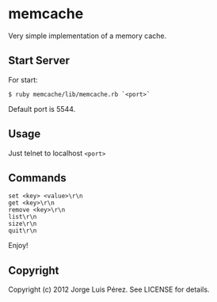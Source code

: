 memcache
===========

Very simple implementation of a memory cache.

Start Server
-----------

For start:

    $ ruby memcache/lib/memcache.rb `<port>`

Default port is 5544.

Usage
-----

Just telnet to localhost `<port>`

Commands
--------

    set <key> <value>\r\n
    get <key>\r\n
    remove <key>\r\n
    list\r\n
    size\r\n
    quit\r\n

Enjoy!

Copyright
---------

Copyright (c) 2012 Jorge Luis Pérez. See LICENSE for details.